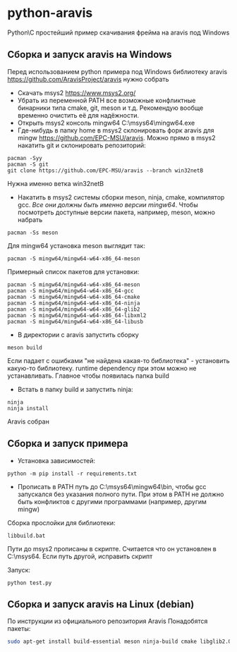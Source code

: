 # python-aravis
Python\C простейший пример скачивания фрейма на aravis под Windows

## Сборка и запуск aravis на Windows

Перед использованием python примера под Windows библиотеку aravis https://github.com/AravisProject/aravis нужно собрать

* Скачать msys2 https://www.msys2.org/
* Убрать из переменной PATH все возможные конфликтные бинарники типа cmake, git, meson и т.д. Рекомендую вообще временно очистить её для надёжности.
* Открыть msys2 консоль mingw64 C:\msys64\mingw64.exe
* Где-нибудь в папку home в msys2 склонировать форк aravis для mingw https://github.com/EPC-MSU/aravis. Можно прямо в msys2 накатить git и склонировать репозиторий:
```
pacman -Syy
pacman -S git
git clone https://github.com/EPC-MSU/aravis --branch win32netB
```
Нужна именно ветка win32netB
* Накатить в msys2 системы сборки meson, ninja, cmake, компилятор gcc. *Все они должны быть именно версии mingw64*. Чтобы посмотреть доступные версии пакета, например, meson, можно набрать
```
pacman -Ss meson
```
Для mingw64 установка meson выглядит так:
```
pacman -S mingw64/mingw64-w64-x86_64-meson
```
Примерный список пакетов для установки:
```
pacman -S mingw64/mingw64-w64-x86_64-meson
pacman -S mingw64/mingw64-w64-x86_64-gcc
pacman -S mingw64/mingw64-w64-x86_64-cmake
pacman -S mingw64/mingw64-w64-x86_64-ninja
pacman -S mingw64/mingw64-w64-x86_64-glib2
pacman -S mingw64/mingw64-w64-x86_64-libxml2
pacman -S mingw64/mingw64-w64-x86_64-libusb
```
* В директории с aravis запустить сборку 
```
meson build
```
Если падает с ошибками "не найдена какая-то библиотека" - 
установить какую-то библиотеку. runtime dependency при этом можно не устанавливать. Главное чтобы появилась папка build
* Встать в папку build и запустить ninja:
```
ninja
ninja install
```
Aravis собран

## Сборка и запуск примера

* Установка зависимостей:
```
python -m pip install -r requirements.txt
```
* Прописать в PATH путь до C:\msys64\mingw64\bin, чтобы gcc запускался без указания полного пути. При этом в PATH не 
должно быть конфликтов с другими программами (например, другим mingw)


Сборка прослойки для библиотеки:
```
libbuild.bat
```
Пути до msys2 прописаны в скрипте. Считается что он установлен в C:\msys64. Если путь другой, исправить скрипт

Запуск:
```
python test.py
```

## Сборка и запуск aravis на Linux (debian)
По инструкции из официального репозитория Aravis
Понадобятся пакеты:
```bash
sudo apt-get install build-essential meson ninja-build cmake libglib2.0-dev libxml2-dev libusb-1.0
``` 
